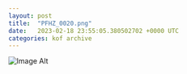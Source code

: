 ```yaml
---
layout:	post
title:	"PFHZ_0020.png"
date:	2023-02-18 23:55:05.380502702 +0000 UTC
categories:	kof archive
---
```


![Image Alt](https://k0f.github.io/assets/PFHZ_0020.png)